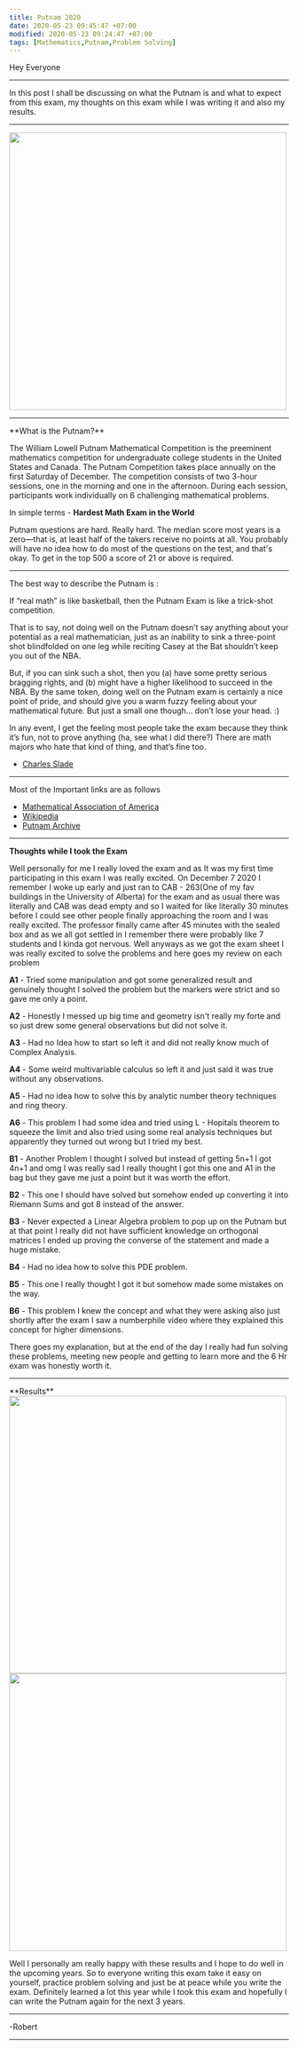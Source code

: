 ```yaml
---
title: Putnam 2020
date: 2020-05-23 09:45:47 +07:00
modified: 2020-05-23 09:24:47 +07:00
tags: [Mathematics,Putnam,Problem Solving]
---
```

Hey Everyone
<hr>
In this post I shall be discussing on what the Putnam is and what to expect from this exam, my thoughts on this exam while I was writing it and also my results.
<hr>
<img src = "https://newsletter.blogs.wesleyan.edu/files/2019/03/putnam.png" heigh = "500" width = "500">
<hr>
**What is the Putnam?**   

The William Lowell Putnam Mathematical Competition is the preeminent mathematics competition for undergraduate college students in the United States and Canada. The Putnam Competition takes place annually on the first Saturday of December. The competition consists of two 3-hour sessions, one in the morning and one in the afternoon. During each session, participants work individually on 6 challenging mathematical problems.  


In simple terms - **Hardest Math Exam in the World**  

Putnam questions are hard. Really hard. The median score most years is a zero—that is, at least half of the takers receive no points at all. You probably will have no idea how to do most of the questions on the test, and that's okay. To get in the top 500 a score of 21 or above is required.

<hr>
The best way to describe the Putnam is :  

If “real math” is like basketball, then the Putnam Exam is like a trick-shot competition.

That is to say, not doing well on the Putnam doesn’t say anything about your potential as a real mathematician, just as an inability to sink a three-point shot blindfolded on one leg while reciting Casey at the Bat shouldn’t keep you out of the NBA.

But, if you can sink such a shot, then you (a) have some pretty serious bragging rights, and (b) might have a higher likelihood to succeed in the NBA. By the same token, doing well on the Putnam exam is certainly a nice point of pride, and should give you a warm fuzzy feeling about your mathematical future. But just a small one though… don’t lose your head. :)

In any event, I get the feeling most people take the exam because they think it’s fun, not to prove anything (ha, see what I did there?) There are math majors who hate that kind of thing, and that’s fine too.  

- [Charles Slade](https://www.quora.com/What-do-math-majors-think-of-the-Putnam-competition])

<hr>

Most of the Important links are as follows  

- [Mathematical Association of America](https://www.maa.org/math-competitions/putnam-competition)
- [Wikipedia](https://en.wikipedia.org/wiki/William_Lowell_Putnam_Mathematical_Competition)
- [Putnam Archive](https://kskedlaya.org/putnam-archive/)

<hr>

**Thoughts while I took the Exam** 

Well personally for me I really loved the exam and as It was my first time participating in this exam I was really excited. On December 7 2020 I remember I woke up early and just ran to CAB - 263(One of my fav buildings in the University of Alberta) for the exam and as usual there was literally and CAB was dead empty and so I waited for like literally 30 minutes before I could see other people finally approaching the room and I was really excited. The professor finally came after 45 minutes with the sealed box and as we all got settled in I remember there were probably like 7 students and I kinda got nervous. Well anyways as we got the exam sheet I was really excited to solve the problems and here goes my review on each problem  

**A1** - Tried some manipulation and got some generalized result and genuinely thought I solved the problem but the markers were strict and so gave me only a point.   

**A2** - Honestly I messed up big time and geometry isn't really my forte and so just drew some general observations but did not solve it.  

**A3** - Had no Idea how to start so left it and did not really know much of Complex Analysis.  

**A4** - Some weird multivariable calculus so left it and just said it was true without any observations.  

**A5** - Had no idea how to solve this by analytic number theory techniques and ring theory.  

**A6** - This problem I had some idea and tried using L - Hopitals theorem to squeeze the limit and also tried using some real analysis techniques but apparently they turned out wrong but I tried my best.  

**B1** - Another Problem I thought I solved but instead of getting 5n+1 I got 4n+1 and omg I was really sad I really thought I got this one and A1 in the bag but they gave me just a point but it was worth the effort.  

**B2** - This one I should have solved but somehow ended up converting it into Riemann Sums and got 8 instead of the answer.  

**B3** - Never expected a Linear Algebra problem to pop up on the Putnam but at that point I really did not have sufficient knowledge on orthogonal matrices I ended up proving the converse of the statement and made a huge mistake.  

**B4** - Had no idea how to solve this PDE problem.  

**B5** - This one I really thought I got it but somehow made some mistakes on the way.  

**B6** - This problem I knew the concept and what they were asking also just shortly after the exam I saw a numberphile video where they explained this concept for higher dimensions.  


There goes my explanation, but at the end of the day I really had fun solving these problems, meeting new people and getting to learn more and the 6 Hr exam was honestly worth it.
<hr>  
**Results**  

<img src = "https://i.ibb.co/kKmzfSd/putnam1.png" height = "500" width = "500">  

<img src = "https://i.ibb.co/Gn10nNj/putnam2.png" height = "500" width = "500">  

Well I personally am really happy with these results and I hope to do well in the upcoming years. So to everyone writing this exam take it easy on yourself, practice problem solving and just be at peace while you write the exam. Definitely learned a lot this year while I took this exam and hopefully I can write the Putnam again for the next 3 years.

<hr>
-Robert
<hr> 

<div id="wpac-comment"></div>
<script type="text/javascript">
wpac_init = window.wpac_init || [];
wpac_init.push({widget: 'Comment', id: 26271});
(function() {
    if ('WIDGETPACK_LOADED' in window) return;
    WIDGETPACK_LOADED = true;
    var mc = document.createElement('script');
    mc.type = 'text/javascript';
    mc.async = true;
    mc.src = 'https://embed.widgetpack.com/widget.js';
    var s = document.getElementsByTagName('script')[0]; s.parentNode.insertBefore(mc, s.nextSibling);
})();
</script>
